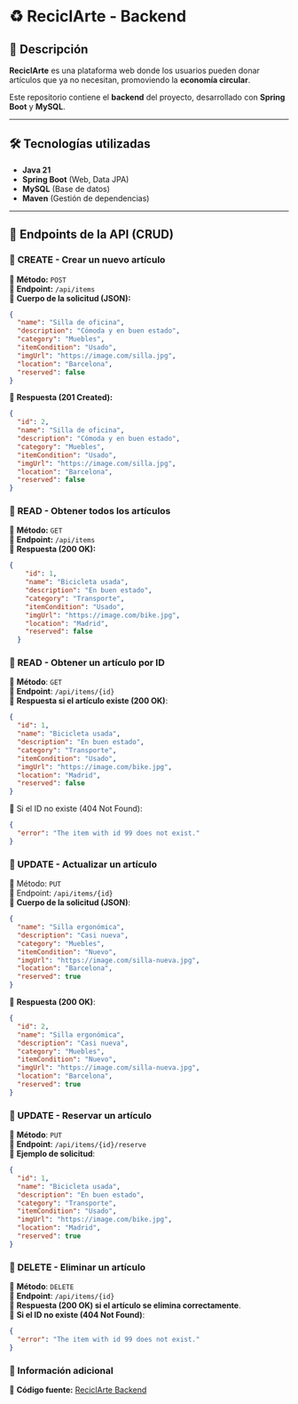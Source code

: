 # ♻️ ReciclArte - Backend  

## 📖 Descripción  
**ReciclArte** es una plataforma web donde los usuarios pueden donar artículos que ya no necesitan, promoviendo la **economía circular**.  

Este repositorio contiene el **backend** del proyecto, desarrollado con **Spring Boot** y **MySQL**.  

---

## 🛠️ Tecnologías utilizadas  
- **Java 21**  
- **Spring Boot** (Web, Data JPA)  
- **MySQL** (Base de datos)  
- **Maven** (Gestión de dependencias)  

---

## 📡 Endpoints de la API (CRUD)  

### 🔹 **CREATE - Crear un nuevo artículo**  
📌 **Método:** `POST`  
📌 **Endpoint:** `/api/items`  
📌 **Cuerpo de la solicitud (JSON):**  
```json
{
  "name": "Silla de oficina",
  "description": "Cómoda y en buen estado",
  "category": "Muebles",
  "itemCondition": "Usado",
  "imgUrl": "https://image.com/silla.jpg",
  "location": "Barcelona",
  "reserved": false
}
```
📌 **Respuesta (201 Created):**
```json
{
  "id": 2,
  "name": "Silla de oficina",
  "description": "Cómoda y en buen estado",
  "category": "Muebles",
  "itemCondition": "Usado",
  "imgUrl": "https://image.com/silla.jpg",
  "location": "Barcelona",
  "reserved": false
}
```

### 🔹 READ - Obtener todos los artículos
📌 **Método:** `GET`  
📌 **Endpoint:** `/api/items`  
📌 **Respuesta (200 OK):**  
```json
{
    "id": 1,
    "name": "Bicicleta usada",
    "description": "En buen estado",
    "category": "Transporte",
    "itemCondition": "Usado",
    "imgUrl": "https://image.com/bike.jpg",
    "location": "Madrid",
    "reserved": false
  }
```
### 🔹 READ - Obtener un artículo por ID
📌 **Método**: `GET`  
📌 **Endpoint**: `/api/items/{id}`  
📌 **Respuesta si el artículo existe (200 OK)**:  
```json
{
  "id": 1,
  "name": "Bicicleta usada",
  "description": "En buen estado",
  "category": "Transporte",
  "itemCondition": "Usado",
  "imgUrl": "https://image.com/bike.jpg",
  "location": "Madrid",
  "reserved": false
}
```

📌 Si el ID no existe (404 Not Found):
```json
{
  "error": "The item with id 99 does not exist."
}
```

### 🔹 UPDATE - Actualizar un artículo
📌 Método: `PUT`  
📌 Endpoint: `/api/items/{id}`  
📌 **Cuerpo de la solicitud (JSON)**:
```json
{
  "name": "Silla ergonómica",
  "description": "Casi nueva",
  "category": "Muebles",
  "itemCondition": "Nuevo",
  "imgUrl": "https://image.com/silla-nueva.jpg",
  "location": "Barcelona",
  "reserved": true
}
```
📌 **Respuesta (200 OK)**:
```json
{
  "id": 2,
  "name": "Silla ergonómica",
  "description": "Casi nueva",
  "category": "Muebles",
  "itemCondition": "Nuevo",
  "imgUrl": "https://image.com/silla-nueva.jpg",
  "location": "Barcelona",
  "reserved": true
}
```
### 🔹 UPDATE - Reservar un artículo
📌 **Método**: `PUT`  
📌 **Endpoint**: `/api/items/{id}/reserve`  
📌 **Ejemplo de solicitud**:  
```json
{
  "id": 1,
  "name": "Bicicleta usada",
  "description": "En buen estado",
  "category": "Transporte",
  "itemCondition": "Usado",
  "imgUrl": "https://image.com/bike.jpg",
  "location": "Madrid",
  "reserved": true
}
```
### 🔹 DELETE - Eliminar un artículo
📌 **Método**: `DELETE`  
📌 **Endpoint**: `/api/items/{id}`  
📌 **Respuesta (200 OK) si el artículo se elimina correctamente**.  
📌 **Si el ID no existe (404 Not Found)**:  
```json
{
  "error": "The item with id 99 does not exist."
}
```
### 🔗 Información adicional  
📂 **Código fuente:** [ReciclArte Backend](https://github.com/Paola077/reciclArte_backend)









